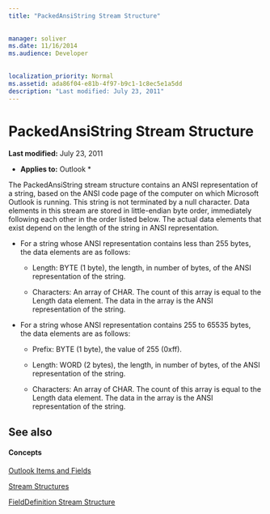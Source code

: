 ```yaml
---
title: "PackedAnsiString Stream Structure"
 
 
manager: soliver
ms.date: 11/16/2014
ms.audience: Developer
 
 
localization_priority: Normal
ms.assetid: ada86f04-e81b-4f97-b9c1-1c8ec5e1a5dd
description: "Last modified: July 23, 2011"
---
```


# PackedAnsiString Stream Structure

 **Last modified:** July 23, 2011 
  
 * **Applies to:** Outlook * 
  
The PackedAnsiString stream structure contains an ANSI representation of a string, based on the ANSI code page of the computer on which Microsoft Outlook is running. This string is not terminated by a null character. Data elements in this stream are stored in little-endian byte order, immediately following each other in the order listed below. The actual data elements that exist depend on the length of the string in ANSI representation.
  
- For a string whose ANSI representation contains less than 255 bytes, the data elements are as follows:
    
  - Length: BYTE (1 byte), the length, in number of bytes, of the ANSI representation of the string.
    
  - Characters: An array of CHAR. The count of this array is equal to the Length data element. The data in the array is the ANSI representation of the string.
    
- For a string whose ANSI representation contains 255 to 65535 bytes, the data elements are as follows:
    
  - Prefix: BYTE (1 byte), the value of 255 (0xff).
    
  - Length: WORD (2 bytes), the length, in number of bytes, of the ANSI representation of the string.
    
  - Characters: An array of CHAR. The count of this array is equal to the Length data element. The data in the array is the ANSI representation of the string.
    
## See also

#### Concepts

[Outlook Items and Fields](outlook-items-and-fields.md)
  
[Stream Structures](stream-structures.md)
  
[FieldDefinition Stream Structure](fielddefinition-stream-structure.md)

